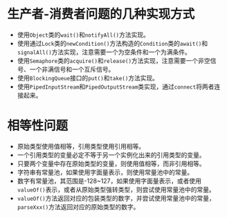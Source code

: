 # 生产者-消费者问题的几种实现方式

* 使用`Object`类的`wait()`和`notifyAll()`方法实现。
* 使用通过`Lock`类的`newCondition()`方法构造的`Condition`类的`await()`和`signalAll()`方法实现，注意需要一个为空条件和一个为满条件。
* 使用`Semaphore`类的`acquire()`和`release()`方法实现，注意需要一个非空信号、一个非满信号和一个互斥信号。
* 使用`BlockingQueue`接口的`put()`和`take()`方法实现。
* 使用`PipedInputStream`和`PipedOutputStream`类实现，通过`connect`将两者连接起来。

# 相等性问题

* 原始类型使用值相等，引用类型使用引用相等。
* 一个引用类型的变量必定不等于另一个实例化出来的引用类型的变量。
* 只要两个变量中存在原始类型的变量，则使用值相等，而非引用相等。
* 字符串有常量池，如果使用字面量表示，则使用常量池中的常量。
* 数字有常量池，其范围是-128~127，如果使用字面量表示，或者使用`valueOf()`表示，或者从原始类型强转类型，则尝试使用常量池中的常量。
* `valueOf()`方法返回对应的包装类型的数字，并尝试使用常量池中的常量，`parseXxx()`方法返回对应的原始类型的数字。
